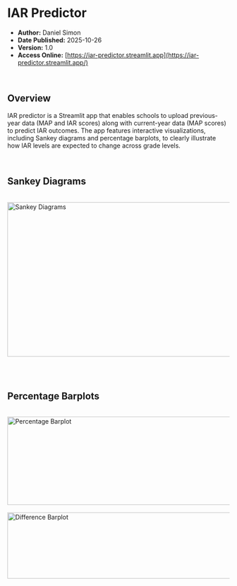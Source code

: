 # IAR Predictor

- **Author:** Daniel Simon
- **Date Published:** 2025-10-26
- **Version:** 1.0
- **Access Online:** [https://iar-predictor.streamlit.app](https://iar-predictor.streamlit.app/)

<br>

## Overview

IAR predictor is a Streamlit app that enables schools to upload previous-year data (MAP and IAR scores) along with current-year data (MAP scores) to predict IAR outcomes. The app features interactive visualizations, including Sankey diagrams and percentage barplots, to clearly illustrate how IAR levels are expected to change across grade levels.

<br>

## Sankey Diagrams

<br>
<img width="547" height="350" alt="Sankey Diagrams" src="https://github.com/user-attachments/assets/d18e8ebd-5a3f-4f66-85e3-4dc457593a13" />

<br><br>

## Percentage Barplots

<br>
<img width="547" height="200" alt="Percentage Barplot" src="https://github.com/user-attachments/assets/88fc950f-ae93-4636-af22-1829ece511db" />
<br><br>
<img width="547" height="150" alt="Difference Barplot" src="https://github.com/user-attachments/assets/7d0db54f-422b-44e7-8ed9-7a48520332c0" />
